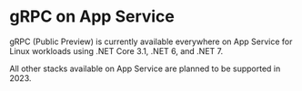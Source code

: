 # gRPC on App Service

gRPC (Public Preview) is currently available everywhere on App Service for Linux workloads using .NET Core 3.1, .NET 6, and .NET 7.

All other stacks available on App Service are planned to be supported in 2023.  

